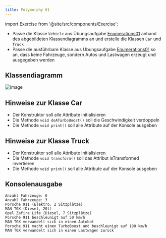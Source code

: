```yaml
---
title: Polymorphy 01
---
```


import Exercise from '@site/src/components/Exercise';

- Passe die Klasse `Vehicle` aus Übungsaufgabe
  [Enumerations01](../enumerations/enumerations01.md) anhand des abgebildeten
  Klassendiagramms an und erstelle die Klassen `Car` und `Truck`
- Passe die ausführbare Klasse aus Übungsaufgabe
  [Enumerations01](../enumerations/enumerations01.md) so an, dass keine
  Fahrzeuge, sondern Autos und Lastwagen erzeugt und ausgegeben werden

## Klassendiagramm

![image](https://user-images.githubusercontent.com/47243617/170883749-a72e4bd8-4059-432e-a648-f5f6bdbfc6ef.png)

## Hinweise zur Klasse Car

- Der Konstruktor soll alle Attribute initialisieren
- Die Methode `void doATurboBoost()` soll die Geschwindigkeit verdoppeln
- Die Methode `void print()` soll alle Attribute auf der Konsole ausgeben

## Hinweise zur Klasse Truck

- Der Konstruktor soll alle Attribute initialisieren
- Die Methode `void transform()` soll das Attribut isTransformed invertieren
- Die Methode `void print()` soll alle Attribute auf der Konsole ausgeben

## Konsolenausgabe

```console
Anzahl Fahrzeuge: 0
Anzahl Fahrzeuge: 3
Porsche 911 (Elektro, 2 Sitzplätze)
MAN TGX (Diesel, 20t)
Opel Zafira Life (Diesel, 7 Sitzplätze)
Porsche 911 beschleunigt auf 50 km/h
MAN TGX verwandelt sich in einen Autobot
Porsche 911 macht einen TurboBoost und beschleunigt auf 100 km/h
MAN TGX verwandelt sich in einen Lastwagen zurück
```

<Exercise pullRequest="41" branchSuffix="polymorphy/01" />
